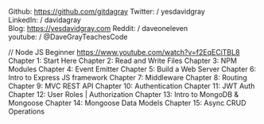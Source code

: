 Github: https://github.com/gitdagray
Twitter: / yesdavidgray  
LinkedIn:  / davidagray  
Blog: https://yesdavidgray.com
Reddit: / daveoneleven  
youtube: / @DaveGrayTeachesCode

// Node JS Beginner
https://www.youtube.com/watch?v=f2EqECiTBL8
Chapter 1: Start Here
Chapter 2: Read and Write Files
Chapter 3: NPM Modules
Chapter 4: Event Emitter
Chapter 5: Build a Web Server
Chapter 6: Intro to Express JS framework
Chapter 7: Middleware
Chapter 8: Routing
Chapter 9: MVC REST API
Chapter 10: Authentication
Chapter 11: JWT Auth
Chapter 12: User Roles | Authorization
Chapter 13: Intro to MongoDB & Mongoose
Chapter 14: Mongoose Data Models
Chapter 15: Async CRUD Operations
